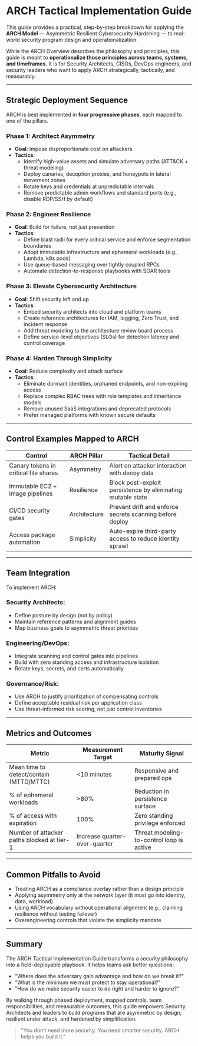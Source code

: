 # ARCH Tactical Implementation Guide

This guide provides a practical, step-by-step breakdown for applying the **ARCH Model** — Asymmetric Resilient Cybersecurity Hardening — to real-world security program design and operationalization.

While the ARCH Overview describes the philosophy and principles, this guide is meant to **operationalize those principles across teams, systems, and timeframes**. It is for Security Architects, CISOs, DevOps engineers, and security leaders who want to apply ARCH strategically, tactically, and measurably.

---

## Strategic Deployment Sequence

ARCH is best implemented in **four progressive phases**, each mapped to one of the pillars.

### Phase 1: Architect Asymmetry
- **Goal**: Impose disproportionate cost on attackers
- **Tactics**:
  - Identify high-value assets and simulate adversary paths (ATT&CK + threat modeling)
  - Deploy canaries, deception proxies, and honeypots in lateral movement zones
  - Rotate keys and credentials at unpredictable intervals
  - Remove predictable admin workflows and standard ports (e.g., disable RDP/SSH by default)

### Phase 2: Engineer Resilience
- **Goal**: Build for failure, not just prevention
- **Tactics**:
  - Define blast radii for every critical service and enforce segmentation boundaries
  - Adopt immutable infrastructure and ephemeral workloads (e.g., Lambda, k8s pods)
  - Use queue-based messaging over tightly coupled RPCs
  - Automate detection-to-response playbooks with SOAR tools

### Phase 3: Elevate Cybersecurity Architecture
- **Goal**: Shift security left and up
- **Tactics**:
  - Embed security architects into cloud and platform teams
  - Create reference architectures for IAM, logging, Zero Trust, and incident response
  - Add threat modeling to the architecture review board process
  - Define service-level objectives (SLOs) for detection latency and control coverage

### Phase 4: Harden Through Simplicity
- **Goal**: Reduce complexity and attack surface
- **Tactics**:
  - Eliminate dormant identities, orphaned endpoints, and non-expiring access
  - Replace complex RBAC trees with role templates and inheritance models
  - Remove unused SaaS integrations and deprecated protocols
  - Prefer managed platforms with known secure defaults

---

## Control Examples Mapped to ARCH

| Control | ARCH Pillar | Tactical Detail |
|--------|--------------|-----------------|
| Canary tokens in critical file shares | Asymmetry | Alert on attacker interaction with decoy data |
| Immutable EC2 + image pipelines | Resilience | Block post-exploit persistence by eliminating mutable state |
| CI/CD security gates | Architecture | Prevent drift and enforce secrets scanning before deploy |
| Access package automation | Simplicity | Auto-expire third-party access to reduce identity sprawl |

---

## Team Integration

To implement ARCH:

### Security Architects:
- Define posture by design (not by policy)
- Maintain reference patterns and alignment guides
- Map business goals to asymmetric threat priorities

### Engineering/DevOps:
- Integrate scanning and control gates into pipelines
- Build with zero standing access and infrastructure isolation
- Rotate keys, secrets, and certs automatically

### Governance/Risk:
- Use ARCH to justify prioritization of compensating controls
- Define acceptable residual risk per application class
- Use threat-informed risk scoring, not just control inventories

---

## Metrics and Outcomes

| Metric | Measurement Target | Maturity Signal |
|--------|---------------------|-----------------|
| Mean time to detect/contain (MTTD/MTTC) | <10 minutes | Responsive and prepared ops |
| % of ephemeral workloads | >80% | Reduction in persistence surface |
| % of access with expiration | 100% | Zero standing privilege enforced |
| Number of attacker paths blocked at tier-1 | Increase quarter-over-quarter | Threat modeling-to-control loop is active |

---

## Common Pitfalls to Avoid
- Treating ARCH as a compliance overlay rather than a design principle
- Applying asymmetry only at the network layer (it must go into identity, data, workload)
- Using ARCH vocabulary without operational alignment (e.g., claiming resilience without testing failover)
- Overengineering controls that violate the simplicity mandate

---

## Summary
The ARCH Tactical Implementation Guide transforms a security philosophy into a field-deployable playbook. It helps teams ask better questions:
- "Where does the adversary gain advantage and how do we break it?"
- "What is the minimum we must protect to stay operational?"
- "How do we make security easier to do right and harder to ignore?"

By walking through phased deployment, mapped controls, team responsibilities, and measurable outcomes, this guide empowers Security Architects and leaders to build programs that are asymmetric by design, resilient under attack, and hardened by simplification.

> "You don’t need more security. You need smarter security. ARCH helps you build it."
